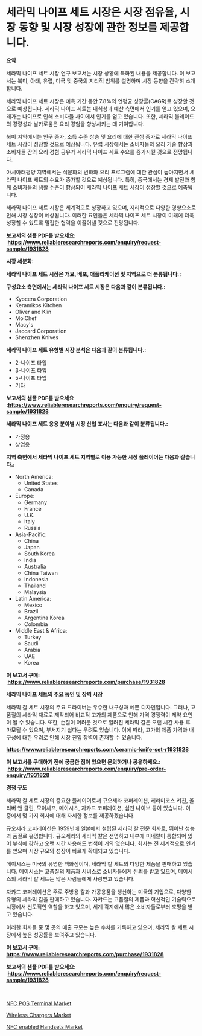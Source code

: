 <p><h1>세라믹 나이프 세트 시장은 시장 점유율, 시장 동향 및 시장 성장에 관한 정보를 제공합니다.</h1></p><p><strong>요약</strong></p>
<p><p>세라믹 나이프 세트 시장 연구 보고서는 시장 상황에 특화된 내용을 제공합니다. 이 보고서는 북미, 아태, 유럽, 미국 및 중국의 지리적 범위를 설명하며 시장 동향을 간략히 소개합니다. </p><p>세라믹 나이프 세트 시장은 예측 기간 동안 7.8%의 연평균 성장률(CAGR)로 성장할 것으로 예상됩니다. 세라믹 나이프 세트는 내식성과 예산 측면에서 인기를 얻고 있으며, 오래가는 나이프로 인해 소비자들 사이에서 인기를 얻고 있습니다. 또한, 세라믹 블레이드의 경량성과 날카로움은 요리 경험을 향상시키는 데 기여합니다.</p><p>북미 지역에서는 인구 증가, 소득 수준 상승 및 요리에 대한 관심 증가로 세라믹 나이프 세트 시장이 성장할 것으로 예상됩니다. 유럽 시장에서는 소비자들의 요리 기술 향상과 소비자들 간의 요리 경험 공유가 세라믹 나이프 세트 수요를 증가시킬 것으로 전망됩니다.</p><p>아시아태평양 지역에서는 식문화의 변화와 요리 프로그램에 대한 관심이 높아지면서 세라믹 나이프 세트의 수요가 증가할 것으로 예상됩니다. 특히, 중국에서는 경제 발전과 함께 소비자들의 생활 수준이 향상되어 세라믹 나이프 세트 시장이 성장할 것으로 예측됩니다.</p><p>세라믹 나이프 세트 시장은 세계적으로 성장하고 있으며, 지리적으로 다양한 영향요소로 인해 시장 성장이 예상됩니다. 이러한 요인들은 세라믹 나이프 세트 시장이 미래에 더욱 성장할 수 있도록 밀접한 협력을 이끌어낼 것으로 전망됩니다.</p></p>
<p><strong>보고서의 샘플 PDF를 받으세요: &nbsp;<a href="https://www.reliableresearchreports.com/enquiry/request-sample/1931828">https://www.reliableresearchreports.com/enquiry/request-sample/1931828</a></strong></p>
<p><strong>시장 세분화:</strong></p>
<p><strong> 세라믹 나이프 세트 시장은 개요, 배포, 애플리케이션 및 지역으로 더 분류됩니다. :</strong></p>
<p><strong>구성요소 측면에서는 세라믹 나이프 세트 시장은 다음과 같이 분류됩니다.:</strong></p>
<p><ul><li>Kyocera Corporation</li><li>Keramikos Kitchen</li><li>Oliver and Klin</li><li>MoiChef</li><li>Macy's</li><li>Jaccard Corporation</li><li>Shenzhen Knives</li></ul></p>
<p><strong> 세라믹 나이프 세트 유형별 시장 분석은 다음과 같이 분류됩니다.:</strong></p>
<p><ul><li>2-나이프 타입</li><li>3-나이프 타입</li><li>5-나이프 타입</li><li>기타</li></ul></p>
<p><strong>보고서의 샘플 PDF를 받으세요 :<a href="https://www.reliableresearchreports.com/enquiry/request-sample/1931828">https://www.reliableresearchreports.com/enquiry/request-sample/1931828</a></strong></p>
<p><strong> 세라믹 나이프 세트 응용 분야별 시장 산업 조사는 다음과 같이 분류됩니다.:</strong></p>
<p><ul><li>가정용</li><li>상업용</li></ul></p>
<p><strong>지역 측면에서 세라믹 나이프 세트 지역별로 이용 가능한 시장 플레이어는 다음과 같습니다.:</strong></p>
<p><ul>
    <li>
        North America:
        <ul>
            <li>United States</li>
            <li>Canada</li>
        </ul>
    </li>
    <li>
        Europe:
        <ul>
            <li>Germany</li>
            <li>France</li>
            <li>U.K.</li>
            <li>Italy</li>
            <li>Russia</li>
        </ul>
    </li>
    <li>
        Asia-Pacific:
        <ul>
            <li>China</li>
            <li>Japan</li>
            <li>South Korea</li>
            <li>India</li>
            <li>Australia</li>
            <li>China Taiwan</li>
            <li>Indonesia</li>
            <li>Thailand</li>
            <li>Malaysia</li>
        </ul>
    </li>
    <li>
        Latin America:
        <ul>
            <li>Mexico</li>
            <li>Brazil</li>
            <li>Argentina Korea</li>
            <li>Colombia</li>
        </ul>
    </li>
    <li>
        Middle East & Africa:
        <ul>
            <li>Turkey</li>
            <li>Saudi</li>
            <li>Arabia</li>
            <li>UAE</li>
            <li>Korea</li>
        </ul>
    </li>
    </ul></p>
<p><strong>이 보고서 구매: &nbsp;<a href="https://www.reliableresearchreports.com/purchase/1931828">https://www.reliableresearchreports.com/purchase/1931828</a></strong></p>
<p><strong>세라믹 나이프 세트의 주요 동인 및 장벽 시장</strong></p>
<p><p>세라믹 칼 세트 시장의 주요 드라이버는 우수한 내구성과 예쁜 디자인입니다. 그러나, 고품질의 세라믹 재료로 제작되어 비교적 고가의 제품으로 인해 가격 경쟁력이 제약 요인이 될 수 있습니다. 또한, 손질이 어려운 것으로 알려진 세라믹 칼은 오랜 시간 사용 후 마모될 수 있으며, 부서지기 쉽다는 우려도 있습니다. 이에 따라, 고가의 제품 가격과 내구성에 대한 우려로 인해 시장 진입 장벽이 존재할 수 있습니다.</p></p>
<p><strong><a href="https://www.reliableresearchreports.com/ceramic-knife-set-r1931828">https://www.reliableresearchreports.com/ceramic-knife-set-r1931828</a></strong></p>
<p><strong>이 보고서를 구매하기 전에 궁금한 점이 있으면 문의하거나 공유하세요.: &nbsp;<a href="https://www.reliableresearchreports.com/enquiry/pre-order-enquiry/1931828">https://www.reliableresearchreports.com/enquiry/pre-order-enquiry/1931828</a></strong></p>
<p><strong>경쟁 구도</strong></p>
<p><p>세라믹 칼 세트 시장의 중요한 플레이어로서 규오세라 코퍼레이션, 케라미코스 키친, 올리버 앤 클린, 모이셰프, 메이시스, 자캬드 코퍼레이션, 심천 나이브 등이 있습니다. 이 중에서 몇 가지 회사에 대해 자세한 정보를 제공하겠습니다.</p><p>규오세라 코퍼레이션은 1959년에 일본에서 설립된 세라믹 칼 전문 회사로, 뛰어난 성능과 품질로 유명합니다. 규오세라의 세라믹 칼은 선명하고 내부에 미네랄이 통합되어 있어 부식에 강하고 오랜 시간 사용해도 변색이 거의 없습니다. 회사는 전 세계적으로 인기를 얻으며 시장 규모와 성장이 빠르게 확대되고 있습니다.</p><p>메이시스는 미국의 유명한 백화점이며, 세라믹 칼 세트의 다양한 제품을 판매하고 있습니다. 메이시스는 고품질의 제품과 서비스로 소비자들에게 신뢰를 받고 있으며, 메이시스의 세라믹 칼 세트는 많은 사람들에게 사랑받고 있습니다.</p><p>자캬드 코퍼레이션은 주로 주방용 칼과 가공용품을 생산하는 미국의 기업으로, 다양한 유형의 세라믹 칼을 판매하고 있습니다. 자캬드는 고품질의 제품과 혁신적인 기술력으로 시장에서 선도적인 역할을 하고 있으며, 세계 각지에서 많은 소비자들로부터 호평을 받고 있습니다.</p><p>이러한 회사들 중 몇 곳의 매출 규모는 높은 수치를 기록하고 있으며, 세라믹 칼 세트 시장에서 높은 성공률을 보여주고 있습니다.</p></p>
<p><strong>이 보고서 구매: &nbsp; <a href="https://www.reliableresearchreports.com/purchase/1931828">https://www.reliableresearchreports.com/purchase/1931828</a></strong></p>
<p><strong>보고서의 샘플 PDF를 받으세요: &nbsp;<a href="https://www.reliableresearchreports.com/enquiry/request-sample/1931828">https://www.reliableresearchreports.com/enquiry/request-sample/1931828</a></strong><strong></strong></p>
<p>&nbsp;</p>
<p><p><a href="https://butternut-bug-553.notion.site/NFC-POS-Terminal-Market-Insights-into-Market-CAGR-Market-Trends-and-Growth-Strategies-c0dd7b3bc64446fda729920ea8c028de">NFC POS Terminal Market</a></p><p><a href="https://ivy-potential-64b.notion.site/Wireless-Chargers-Market-Size-and-Market-Trends-Complete-Industry-Overview-2024-to-2031-6d4804556ebd46fd9b9932eb3b8c992d">Wireless Chargers Market</a></p><p><a href="https://invited-way-688.notion.site/NFC-enabled-Handsets-Market-Insight-Market-Trends-Growth-Forecasted-from-2024-TO-2031-bba0dcd24c1343f1ab78c3dede6cc7d9">NFC enabled Handsets Market</a></p></p>